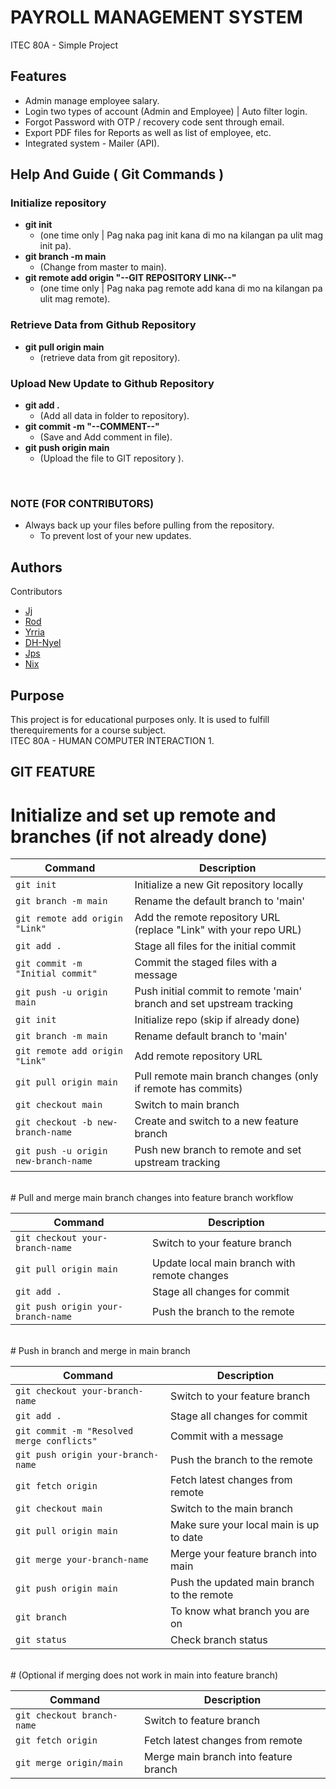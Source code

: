 <p align="center">
<!--   <img src="YOUR_LOGO_IMAGE_URL" alt="Logo" width="200"/> -->
</p>

# PAYROLL MANAGEMENT SYSTEM 

ITEC 80A - Simple Project

## Features

* Admin manage employee salary.
* Login two types of account (Admin and Employee) | Auto filter login.
* Forgot Password with OTP / recovery code sent through email.
* Export PDF files for Reports as well as list of employee, etc.
* Integrated system - Mailer (API).

## Help And Guide ( Git Commands )

### Initialize repository

* **git init**
    * (one time only | Pag naka pag init kana di mo na kilangan pa ulit mag init pa).
* **git branch -m main**
    * (Change from master to main).
* **git remote add origin "--GIT REPOSITORY LINK--"**
    * (one time only | Pag naka pag remote add kana di mo na kilangan pa ulit mag remote).
 
### Retrieve Data from Github Repository

* **git pull origin main**
    * (retrieve data from git repository).
      
### Upload New Update to Github Repository

* **git add .**
    * (Add all data in folder to repository).
* **git commit -m "--COMMENT--"**
    * (Save and Add comment in file).
* **git push origin main**
    * (Upload the file to GIT repository ).
<br/>

### NOTE (FOR CONTRIBUTORS)
* Always back up your files before pulling from the repository.
    * To prevent lost of your new updates.

## Authors

Contributors
* [Jj](https://github.com/jjharvey00)
* [Rod](https://github.com/Rodney22-blimp)
* [Yrria](https://github.com/Yrria)
* [DH-Nyel](https://github.com/karinaonly)
* [Jps](https://github.com/JPMacaspac)
* [Nix](https://github.com/6nix)


## Purpose

This project is for educational purposes only. It is used to fulfill therequirements for a course subject.
<br/>
ITEC 80A - HUMAN COMPUTER INTERACTION 1.


## GIT FEATURE

# Initialize and set up remote and branches (if not already done)

| Command                                     | Description                                                       |
|---------------------------------------------|-------------------------------------------------------------------|
| `git init`                                  | Initialize a new Git repository locally                           |
| `git branch -m main`                        | Rename the default branch to 'main'                               |
| `git remote add origin "Link"`              | Add the remote repository URL (replace "Link" with your repo URL)|
| `git add .`                                 | Stage all files for the initial commit                            |
| `git commit -m "Initial commit"`            | Commit the staged files with a message                            |
| `git push -u origin main`                   | Push initial commit to remote 'main' branch and set upstream tracking |
| `git init`                                  | Initialize repo (skip if already done)                            |
| `git branch -m main`                        | Rename default branch to 'main'                                   |
| `git remote add origin "Link"`              | Add remote repository URL                                         |
| `git pull origin main`                      | Pull remote main branch changes (only if remote has commits)      |
| `git checkout main`                         | Switch to main branch                                             |
| `git checkout -b new-branch-name`           | Create and switch to a new feature branch                         |
| `git push -u origin new-branch-name`        | Push new branch to remote and set upstream tracking               |

<br>
# Pull and merge main branch changes into feature branch workflow

| Command                                     | Description                                                       |
|---------------------------------------------|-------------------------------------------------------------------|
| `git checkout your-branch-name`             | Switch to your feature branch                                     |
| `git pull origin main`                      | Update local main branch with remote changes                      |
| `git add .`                                 | Stage all changes for commit                                      |
| `git push origin your-branch-name`          | Push the branch to the remote                                     |

<br>
# Push in branch and merge in main branch

| Command                                     | Description                                                       |
|---------------------------------------------|-------------------------------------------------------------------|
| `git checkout your-branch-name`             | Switch to your feature branch                                     |
| `git add .`                                 | Stage all changes for commit                                      |
| `git commit -m "Resolved merge conflicts"`  | Commit with a message                                             |
| `git push origin your-branch-name`          | Push the branch to the remote                                     |
| `git fetch origin`                          | Fetch latest changes from remote                                  |
| `git checkout main`                         | Switch to the main branch                                         |
| `git pull origin main`                      | Make sure your local main is up to date                           |
| `git merge your-branch-name`                | Merge your feature branch into main                               |
| `git push origin main`                      | Push the updated main branch to the remote                        |
| `git branch`                                | To know what branch you are on                                    |
| `git status`                                | Check branch status                                               |

<br>
# (Optional if merging does not work in main into feature branch)

| Command                                     | Description                                                       |
|---------------------------------------------|-------------------------------------------------------------------|
| `git checkout branch-name`                  | Switch to feature branch                                          |
| `git fetch origin`                          | Fetch latest changes from remote                                  |
| `git merge origin/main`                     | Merge main branch into feature branch                             |

